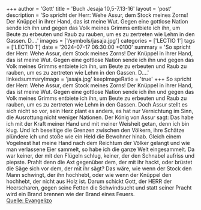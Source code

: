 +++
author = 'Gott'
title = 'Buch Jesaja 10,5-7.13-16'
layout = 'post'
description = 'So spricht der Herr: Wehe Assur, dem Stock meines Zorns! Der Knüppel in ihrer Hand, das ist meine Wut. Gegen eine gottlose Nation sende ich ihn und gegen das Volk meines Grimms entbiete ich ihn, um Beute zu erbeuten und Raub zu rauben, um es zu zertreten wie Lehm in den Gassen. D....'
images = ['/symbols/jasaja.jpg']
categories = ['LECTIO 1']
tags = ['LECTIO 1']
date = '2024-07-17 06:30:00 +0100'
summary = 'So spricht der Herr: Wehe Assur, dem Stock meines Zorns! Der Knüppel in ihrer Hand, das ist meine Wut. Gegen eine gottlose Nation sende ich ihn und gegen das Volk meines Grimms entbiete ich ihn, um Beute zu erbeuten und Raub zu rauben, um es zu zertreten wie Lehm in den Gassen. D....'
linkedsummaryImage = 'jasaja.jpg'
keepImageRatio = 'true'
+++
So spricht der Herr: Wehe Assur, dem Stock meines Zorns! Der Knüppel in ihrer Hand, das ist meine Wut.
Gegen eine gottlose Nation sende ich ihn und gegen das Volk meines Grimms entbiete ich ihn, um Beute zu erbeuten und Raub zu rauben, um es zu zertreten wie Lehm in den Gassen.
Doch Assur stellt es sich nicht so vor, sein Herz plant es anders, es hat nur Vernichtung im Sinn, die Ausrottung nicht weniger Nationen.<!--more-->
Der König von Assur sagt: Das habe ich mit der Kraft meiner Hand und mit meiner Weisheit getan, denn ich bin klug. Und ich beseitige die Grenzen zwischen den Völkern, ihre Schätze plündere ich und stoße wie ein Held die Bewohner hinab.
Gleich einem Vogelnest hat meine Hand nach dem Reichtum der Völker gelangt und wie man verlassene Eier sammelt, so habe ich die ganze Welt eingesammelt. Da war keiner, der mit den Flügeln schlug, keiner, der den Schnabel aufriss und piepste.
Prahlt denn die Axt gegenüber dem, der mit ihr hackt, oder brüstet die Säge sich vor dem, der mit ihr sägt? Das wäre, wie wenn der Stock den Mann schwingt, der ihn hochhebt, oder wie wenn der Knüppel den hochhebt, der nicht aus Holz ist.
Darum schickt Gott, der HERR der Heerscharen, gegen seine Fetten die Schwindsucht und statt seiner Pracht wird ein Brand brennen wie der Brand eines Feuers.<br> [Quelle: Evangelizo](https://evangeliumtagfuertag.org/DE/gospel)